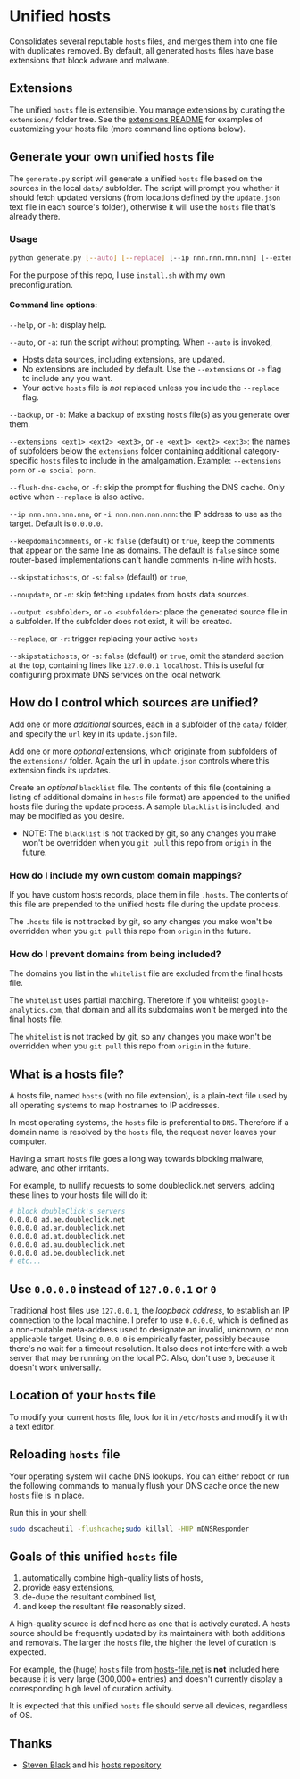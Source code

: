 # Unified hosts

Consolidates several reputable `hosts` files, and merges them into one file with duplicates removed. By default, all generated `hosts` files have base extensions that block adware and malware.

## Extensions

The unified `hosts` file is extensible. You manage extensions by curating the `extensions/` folder tree. See the [extensions README](https://github.com/BarryMode/macos-prime/blob/master/hosts/extensions/readme.md) for examples of customizing your hosts file (more command line options below).

## Generate your own unified `hosts` file

The `generate.py` script will generate a unified `hosts` file based on the sources in the local `data/` subfolder. The script will prompt you whether it should fetch updated versions (from locations defined by the `update.json` text file in each source's folder), otherwise it will use the `hosts` file that's already there.

### Usage

```bash
python generate.py [--auto] [--replace] [--ip nnn.nnn.nnn.nnn] [--extensions ext1 ext2 ext3]
```

For the purpose of this repo, I use `install.sh` with my own preconfiguration.

#### Command line options:

`--help`, or `-h`: display help.

`--auto`, or `-a`: run the script without prompting. When `--auto` is invoked,

* Hosts data sources, including extensions, are updated.
* No extensions are included by default. Use the `--extensions` or `-e` flag to include any you want.
* Your active `hosts` file is *not* replaced unless you include the `--replace` flag.

`--backup`, or `-b`: Make a backup of existing `hosts` file(s) as you generate over them.

`--extensions <ext1> <ext2> <ext3>`, or `-e <ext1> <ext2> <ext3>`: the names of subfolders below the `extensions` folder containing additional category-specific `hosts` files to include in the amalgamation. Example: `--extensions porn` or `-e social porn`.

`--flush-dns-cache`, or `-f`: skip the prompt for flushing the DNS cache. Only active when `--replace` is also active.

`--ip nnn.nnn.nnn.nnn`, or `-i nnn.nnn.nnn.nnn`: the IP address to use as the target. Default is `0.0.0.0`.

`--keepdomaincomments`, or `-k`: `false` (default) or `true`, keep the comments that appear on the same line as domains. The default is `false` since some router-based implementations can't handle comments in-line with hosts.

`--skipstatichosts`, or `-s`: `false` (default) or `true`,

`--noupdate`, or `-n`: skip fetching updates from hosts data sources.

`--output <subfolder>`, or `-o <subfolder>`: place the generated source file in a subfolder. If the subfolder does not exist, it will be created.

`--replace`, or `-r`: trigger replacing your active `hosts`

`--skipstatichosts`, or `-s`: `false` (default) or `true`, omit the standard section at the top, containing lines like `127.0.0.1 localhost`. This is useful for configuring proximate DNS services on the local network.

## How do I control which sources are unified?

Add one or more *additional* sources, each in a subfolder of the `data/` folder, and specify the `url` key in its `update.json` file.

Add one or more *optional* extensions, which originate from subfolders of the `extensions/` folder. Again the url in `update.json` controls where this extension finds its updates.

Create an *optional* `blacklist` file. The contents of this file (containing a listing of additional domains in `hosts` file format) are appended to the unified hosts file during the update process. A sample `blacklist` is included, and may be modified as you desire.

  * NOTE: The `blacklist` is not tracked by git, so any changes you make won't be overridden when you `git pull` this repo from `origin` in the future.

### How do I include my own custom domain mappings?

If you have custom hosts records, place them in file `.hosts`. The contents of this file are prepended to the unified hosts file during the update process.

The `.hosts` file is not tracked by git, so any changes you make won't be overridden when you `git pull` this repo from `origin` in the future.

### How do I prevent domains from being included?

The domains you list in the `whitelist` file are excluded from the final hosts file.

The `whitelist` uses partial matching. Therefore if you whitelist `google-analytics.com`, that domain and all its subdomains won't be merged into the final hosts file.

The `whitelist` is not tracked by git, so any changes you make won't be overridden when you `git pull` this repo from `origin` in the future.

## What is a hosts file?

A hosts file, named `hosts` (with no file extension), is a plain-text file used by all operating systems to map hostnames to IP addresses.

In most operating systems, the `hosts` file is preferential to `DNS`. Therefore if a domain name is resolved by the `hosts` file, the request never leaves your computer.

Having a smart `hosts` file goes a long way towards blocking malware, adware, and other irritants.

For example, to nullify requests to some doubleclick.net servers, adding these lines to your hosts file will do it:

```bash
# block doubleClick's servers
0.0.0.0 ad.ae.doubleclick.net
0.0.0.0 ad.ar.doubleclick.net
0.0.0.0 ad.at.doubleclick.net
0.0.0.0 ad.au.doubleclick.net
0.0.0.0 ad.be.doubleclick.net
# etc...
```

## Use `0.0.0.0` instead of `127.0.0.1` or `0`

Traditional host files use `127.0.0.1`, the *loopback address*, to establish an IP connection to the local machine. I prefer to use `0.0.0.0`, which is defined as a non-routable meta-address used to designate an invalid, unknown, or non applicable target. Using `0.0.0.0` is empirically faster, possibly because there's no wait for a timeout resolution. It also does not interfere with a web server that may be running on the local PC. Also, don't use `0`, because it doesn't work universally.

## Location of your `hosts` file

To modify your current `hosts` file, look for it in `/etc/hosts` and modify it with a text editor.

## Reloading `hosts` file

Your operating system will cache DNS lookups. You can either reboot or run the following commands to manually flush your DNS cache once the new `hosts` file is in place.

Run this in your shell:

```bash
sudo dscacheutil -flushcache;sudo killall -HUP mDNSResponder
```

## Goals of this unified `hosts` file

1. automatically combine high-quality lists of hosts,
2. provide easy extensions,
3. de-dupe the resultant combined list,
4. and keep the resultant file reasonably sized.

A high-quality source is defined here as one that is actively curated. A hosts source should be frequently updated by its maintainers with both additions and removals. The larger the `hosts` file, the higher the level of curation is expected.

For example, the (huge) `hosts` file from [hosts-file.net](http://hosts-file.net) is **not** included here because it is very large (300,000+ entries) and doesn't currently display a corresponding high level of curation activity.

It is expected that this unified `hosts` file should serve all devices, regardless of OS.

## Thanks

* [Steven Black](http://stevenblack.com) and his [hosts repository](https://github.com/stevenblack/hosts)

